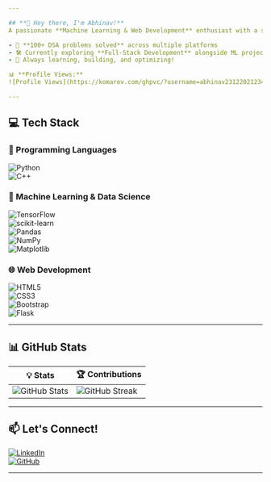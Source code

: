 ```yaml
---

## **🚀 Hey there, I'm Abhinav!**  
A passionate **Machine Learning & Web Development** enthusiast with a strong foundation in **problem-solving**.  

- 📌 **100+ DSA problems solved** across multiple platforms  
- 🛠 Currently exploring **Full-Stack Development** alongside ML projects  
- 🎯 Always learning, building, and optimizing!  

📊 **Profile Views:**  
![Profile Views](https://komarev.com/ghpvc/?username=abhinav23122021234&color=blue)  

---
```


## **💻 Tech Stack**  
### **📌 Programming Languages**  
![Python](https://img.shields.io/badge/Python-3776AB?style=for-the-badge&logo=python&logoColor=white)  
![C++](https://img.shields.io/badge/C++-00599C?style=for-the-badge&logo=cplusplus&logoColor=white)  

### **🤖 Machine Learning & Data Science**  
![TensorFlow](https://img.shields.io/badge/TensorFlow-FF6F00?style=for-the-badge&logo=tensorflow&logoColor=white)  
![scikit-learn](https://img.shields.io/badge/Scikit--learn-F7931E?style=for-the-badge&logo=scikitlearn&logoColor=white)  
![Pandas](https://img.shields.io/badge/Pandas-150458?style=for-the-badge&logo=pandas&logoColor=white)  
![NumPy](https://img.shields.io/badge/Numpy-013243?style=for-the-badge&logo=numpy&logoColor=white)  
![Matplotlib](https://img.shields.io/badge/Matplotlib-11557C?style=for-the-badge&logo=plotly&logoColor=white)  

### **🌐 Web Development**  
![HTML5](https://img.shields.io/badge/HTML5-E34F26?style=for-the-badge&logo=html5&logoColor=white)  
![CSS3](https://img.shields.io/badge/CSS3-1572B6?style=for-the-badge&logo=css3&logoColor=white)  
![Bootstrap](https://img.shields.io/badge/Bootstrap-563D7C?style=for-the-badge&logo=bootstrap&logoColor=white)  
![Flask](https://img.shields.io/badge/Flask-000000?style=for-the-badge&logo=flask&logoColor=white)  

---

## **📊 GitHub Stats**  
| 💡 Stats | 🏆 Contributions |  
|----------|----------------|  
| ![GitHub Stats](https://github-readme-stats.vercel.app/api?username=abhinav23122021234&show_icons=true&theme=dark) | ![GitHub Streak](https://github-readme-streak-stats.herokuapp.com/?user=abhinav23122021234&theme=dark) |  

---

## **📫 Let's Connect!**  
[![LinkedIn](https://img.shields.io/badge/LinkedIn-0077B5?style=for-the-badge&logo=linkedin&logoColor=white)](https://www.linkedin.com/in/abhinav-sharma-4876b1282)  
[![GitHub](https://img.shields.io/badge/GitHub-181717?style=for-the-badge&logo=github&logoColor=white)](https://github.com/abhinav23122021234)  

---
